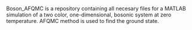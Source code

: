 Boson_AFQMC is a repository containing all necesary files for a MATLAB simulation of a two color, one-dimensional, bosonic system at zero temperature. AFQMC method is used to find the ground state.

